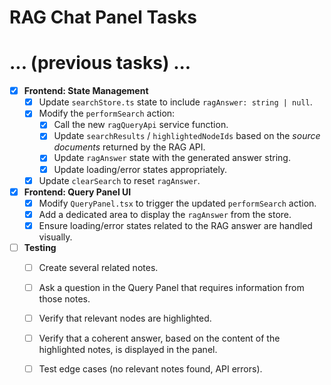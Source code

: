 # RAG Chat Panel Tasks
# ... (previous tasks) ...
- [X] **Frontend: State Management**
    - [X] Update `searchStore.ts` state to include `ragAnswer: string | null`.
    - [X] Modify the `performSearch` action:
        - [X] Call the new `ragQueryApi` service function.
        - [X] Update `searchResults` / `highlightedNodeIds` based on the *source documents* returned by the RAG API.
        - [X] Update `ragAnswer` state with the generated answer string.
        - [X] Update loading/error states appropriately.
    - [X] Update `clearSearch` to reset `ragAnswer`.
- [X] **Frontend: Query Panel UI**
    - [X] Modify `QueryPanel.tsx` to trigger the updated `performSearch` action.
    - [X] Add a dedicated area to display the `ragAnswer` from the store.
    - [X] Ensure loading/error states related to the RAG answer are handled visually.
- [ ] **Testing**
    - [ ] Create several related notes.
    - [ ] Ask a question in the Query Panel that requires information from those notes.
    - [ ] Verify that relevant nodes are highlighted.
    - [ ] Verify that a coherent answer, based on the content of the highlighted notes, is displayed in the panel.
    - [ ] Test edge cases (no relevant notes found, API errors).
    